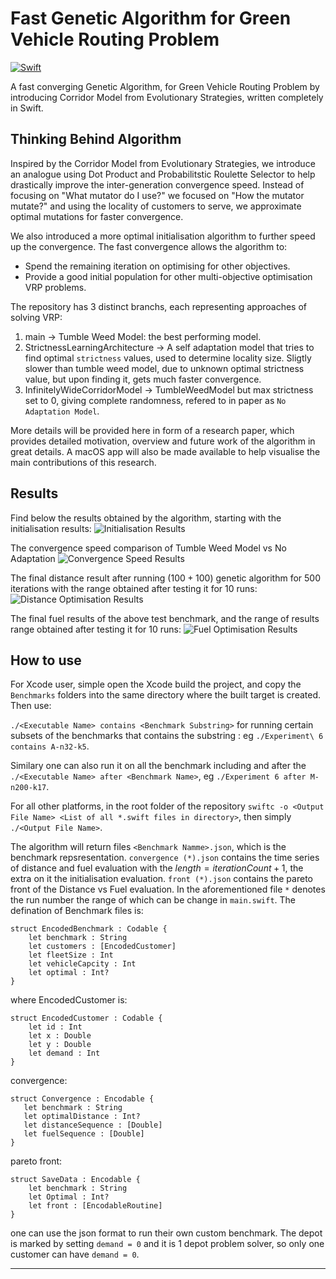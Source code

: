 # Fast Genetic Algorithm for Green Vehicle Routing Problem
[![Swift](https://www.swift.org/assets/images/swift~dark.svg)](https://www.swift.org)

A fast converging Genetic Algorithm, for Green Vehicle Routing Problem by introducing Corridor Model from Evolutionary Strategies, written completely in Swift.

## Thinking Behind Algorithm
Inspired by the Corridor Model from Evolutionary Strategies, we introduce an analogue using Dot Product and Probabilitstic Roulette Selector to help drastically improve the inter-generation convergence speed. Instead of focusing on "What mutator do I use?" we focused on "How the mutator mutate?" and using the locality of customers to serve, we approximate optimal mutations for faster convergence. 

We also introduced a more optimal initialisation algorithm to further speed up the convergence. The fast convergence allows the algorithm to:

*  Spend the remaining iteration on optimising for other objectives.
*  Provide a good initial population for other multi-objective optimisation VRP problems.

The repository has $3$ distinct branchs, each representing approaches of solving VRP:

1. main -> Tumble Weed Model: the best performing model.
2. StrictnessLearningArchitecture -> A self adaptation model that tries to find optimal `strictness` values, used to determine locality size. Sligtly slower than tumble weed model, due to unknown optimal strictness value, but upon finding it, gets much faster convergence.
3. InfinitelyWideCorridorModel -> TumbleWeedModel but max strictness set to $0$, giving complete randomness, refered to in paper as `No Adaptation Model`.

More details will be provided here in form of a research paper, which provides detailed motivation, overview and future work of the algorithm in great details. A macOS app will also be made available to help visualise the main contributions of this research.

## Results
Find below the results obtained by the algorithm, starting with the 
initialisation results:
![Initialisation Results](./Assets/InitialisationResults.png "Initialisation Results.")

The convergence speed comparison of Tumble Weed Model vs No Adaptation
![Convergence Speed Results](./Assets/Tumble%20Weed%20Model%20vs%20No%20Corridor:%20A-n32-k5.png "Convergence Speed Results.")

The final distance result after running $(100 + 100)$ genetic algorithm for $500$ iterations with the range obtained after testing it for $10$ runs:
![Distance Optimisation Results](./Assets/DistanceResults.png "Distance Optimisation Results.")


The final fuel results of the above test benchmark, and the range of results range obtained after testing it for $10$ runs:
![Fuel Optimisation Results](./Assets/FuelPlot.png "Fuel Optimisation Results.")


## How to use
For Xcode user, simple open the Xcode build the project, and copy the `Benchmarks` folders into the same directory where the built target is created. Then use:

 `./<Executable Name> contains <Benchmark Substring>` for running certain subsets of the benchmarks that contains the substring : eg `./Experiment\ 6 contains A-n32-k5`. 

Similary one can also run it on all the benchmark including and after the `./<Executable Name> after <Benchmark Name>`, eg `./Experiment 6 after M-n200-k17`.

For all other platforms, in the root folder of the repository `swiftc -o <Output File Name> <List of all *.swift files in directory>`, then simply `./<Output File Name>`.

The algorithm will return files `<Benchmark Namme>.json`, which is the benchmark repsresentation. `convergence (*).json` contains the time series of distance and fuel evaluation with the $length = iterationCount + 1$, the extra on it the initialisation evaluation. `front (*).json` contains the pareto front of the Distance vs Fuel evaluation. In the aforementioned file `*` denotes the run number the range of which can be change in `main.swift`. The defination of Benchmark files is:
```
struct EncodedBenchmark : Codable {
    let benchmark : String
    let customers : [EncodedCustomer]
    let fleetSize : Int
    let vehicleCapcity : Int
    let optimal : Int?
}
```
where EncodedCustomer is:
```
struct EncodedCustomer : Codable {
    let id : Int
    let x : Double
    let y : Double
    let demand : Int
}
```
convergence:
 
 ```
 struct Convergence : Encodable {
    let benchmark : String
    let optimalDistance : Int?
    let distanceSequence : [Double]
    let fuelSequence : [Double]
}
 ```

pareto front:
```
struct SaveData : Encodable {
    let benchmark : String
    let Optimal : Int?
    let front : [EncodableRoutine]
}
```
one can use the json format to run their own custom benchmark. The depot is marked by setting `demand = 0` and it is 1 depot problem solver, so only one customer can have `demand = 0`.

---